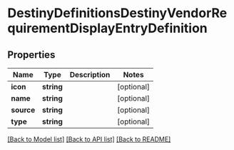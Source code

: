# DestinyDefinitionsDestinyVendorRequirementDisplayEntryDefinition

## Properties
Name | Type | Description | Notes
------------ | ------------- | ------------- | -------------
**icon** | **string** |  | [optional] 
**name** | **string** |  | [optional] 
**source** | **string** |  | [optional] 
**type** | **string** |  | [optional] 

[[Back to Model list]](../README.md#documentation-for-models) [[Back to API list]](../README.md#documentation-for-api-endpoints) [[Back to README]](../README.md)


